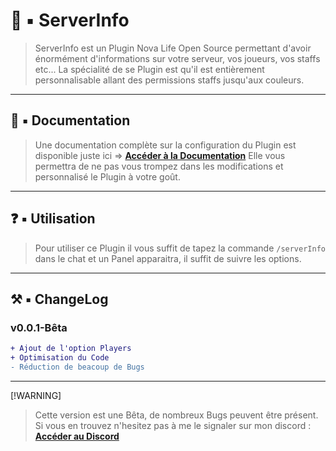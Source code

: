 # 📍​ ▪ ServerInfo

> ServerInfo est un Plugin Nova Life Open Source permettant d'avoir énormément d'informations sur votre serveur, vos joueurs, vos staffs etc... La spécialité de se Plugin est qu'il est entièrement
> personnalisable allant des permissions staffs jusqu'aux couleurs.

---

## ​📙​ ▪ Documentation

> Une documentation complète sur la configuration du Plugin est disponible juste ici => [**Accéder à la Documentation**]()
> Elle vous permettra de ne pas vous trompez dans les modifications et personnalisé le Plugin à votre goût.

---

## ❓ ▪ Utilisation

> Pour utiliser ce Plugin il vous suffit de tapez la commande `/serverInfo` dans le chat et un Panel apparaitra, il suffit de suivre les options.

---

## ⚒️​ ▪ ChangeLog

### v0.0.1-Bêta

```diff
+ Ajout de l'option Players
+ Optimisation du Code
- Réduction de beacoup de Bugs
```

---

[!WARNING]
> Cette version est une Bêta, de nombreux Bugs peuvent être présent. Si vous en trouvez n'hesitez pas à me le signaler sur mon discord : [**Accéder au Discord**](https://discord.gg/UqpXhG2hqG)
